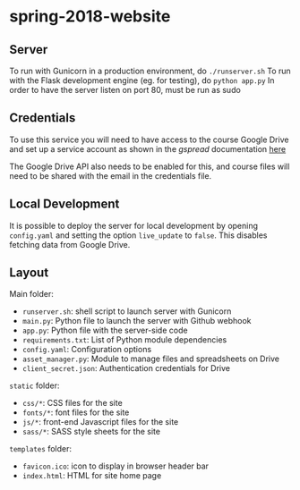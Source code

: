 # spring-2018-website

## Server
To run with Gunicorn in a production environment, do `./runserver.sh`
To run with the Flask development engine (eg. for testing), do `python app.py`
In order to have the server listen on port 80, must be run as sudo

## Credentials
To use this service you will need to have access to the course Google Drive
and set up a service account as shown in the *gspread* documentation [here](http://gspread.readthedocs.io/en/latest/oauth2.html)

The Google Drive API also needs to be enabled for this, and course files will
need to be shared with the email in the credentials file.

## Local Development
It is possible to deploy the server for local development by opening `config.yaml` and setting
the option `live_update` to `false`. This disables fetching data from Google Drive.

## Layout
Main folder:
 - `runserver.sh`: shell script to launch server with Gunicorn
 - `main.py`: Python file to launch the server with Github webhook
 - `app.py`: Python file with the server-side code
 - `requirements.txt`: List of Python module dependencies
 - `config.yaml`: Configuration options 
 - `asset_manager.py`: Module to manage files and spreadsheets on Drive
 - `client_secret.json`: Authentication credentials for Drive

`static` folder:
 - `css/*`: CSS files for the site
 - `fonts/*`: font files for the site
 - `js/*`: front-end Javascript files for the site
 - `sass/*`: SASS style sheets for the site

`templates` folder:
 - `favicon.ico`: icon to display in browser header bar
 - `index.html`: HTML for site home page
